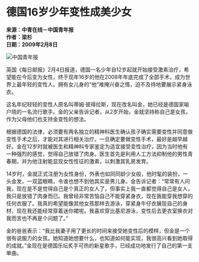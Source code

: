 # 德国16岁少年变性成美少女

**来源：中青在线－中国青年报**  
**作者：梁杉**  
**日期：2009年2月8日**  

![中国青年报](../../../tplimg/zqblogo1.gif)

英国《每日邮报》2月4日报道，德国一名少年自12岁起就开始接受激素治疗，希望能在今后变为女性，终于现年16岁的他在2008年年底完成了全部手术，成为世界上最年轻的变性人。拥有女儿身的“他”难掩兴奋之情，迫不及待地要展示紧身泳衣。

这名年纪轻轻的变性人原名叫蒂姆·彼得拉斯，现在改名叫金，她已经是德国家喻户晓的一名流行歌手。金的父亲告诉记者，从2岁开始，金就坚持称自己是女孩，作为父母他们也支持金变性的想法。

根据德国的法律，必须要有两名独立的精神科医生确认孩子确实需要变性并同意做变性手术之后，才能对其进行相关治疗。一旦确定要做变性手术，最好是越早越好。金在12岁时就被医生和精神科专家鉴定为适宜接受变性治疗，因为当时他有一种强烈的感觉，觉得自己放错了肉身。医生首先是利用人工方法抑制他的男性青春期，并为他注射能显现女性性征的激素，以刺激其乳房发育。

14岁时，金就正式注册为女性身份，外表也如同同龄少女般，他时髦的装扮，一头金发，一双蓝眼睛，令谁也想不到他其实是男儿身。金告诉记者：“常常有人问我，现在是不是觉得自己是个真正的女人了，但事实上我一直都觉得自己是女人，我只是放错了肉身而已。我曾经非常苦恼自己不能穿紧身衣，现在我能穿我想穿的任何衣服了。我真的希望能像其他女孩那样去游泳，穿紧身牛仔衣展现自己的身材，现在我还能经常穿着迷你裙呢。我喜欢穿比基尼游泳，变性后去更衣室换衣对我而言也不再是个问题了。”

金的爸爸表示：“我比我妻子用了更长的时间来接受她变性后的模样，但金是一个很有说服力的女孩。她知道她想要什么，也知道如何能实现，我很高兴看到她取得的成就。”金现在是德国乐坛炙手可热的新星歌手，已经成功地发行了自己的第一支单曲。
